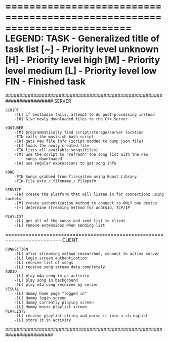 =========================================================================
LEGEND:
    TASK    -   Generalized title of task list
    [~]     -   Priority level unknown
    [H]     -   Priority level high
    [M]     -   Priority level medium
    [L]     -   Priority level low
    FIN     -   Finished task
=========================================================================

#########################################################################
SERVER
    
    SCRIPT
        -[L] if bestaudio fails, attempt to do post-processing instead
        -[H] Give newly downloaded files to the C++ Server
    
    YOUTUBER
        -[M] programmatically find script/storage/server location
        -FIN calls the music.sh bash script
        -[H] gets new file info (script modded to dump json file)
        -[L] loads the newly created file
        -FIN lists all available songs(files)
        -[M] use the script to "refresh" the song list with the new 
             songs downloaded
        -[H] use regular expressions to get song info
        
    SONG
        -FIN Songs grabbed from filesystem using Boost Library
        -FIN File exts / filename / filepath
    
    SERVICE
        -[H] create the platform that will listen in for connections using sockets
        -[M] create authentication method to connect to ONLY one device
        -[~] determine streaming method for android, TCP/IP 
        
    PLAYLIST
        -[L] get all of the songs and send list to client 
        -[L] remove extensions when sending list

=========================================================================
CLIENT
    
    CONNECTION
        -[L] after streaming method researched, connect to active server
        -[L] login screen authentication
        -[L] receive list of songs
        -[L] receive song stream data completely
    AUDIO
        -[L] play m4a song in an activity
        -[L] play song in background
        -[L] play m4a song received by server
    VISUAL
        -[L] dummy home page "logged in"
        -[L] dummy login screen
        -[L] dummy currently playing screen
        -[L] dummy music playlist screen   
    PLAYLISTS
        -[L] receive playlist string and parse it into a stringlist
        -[L] store it in activity
        
#########################################################################

